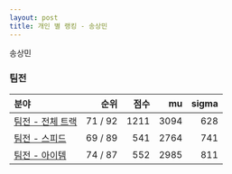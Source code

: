 ```yaml
---
layout: post
title: 개인 별 랭킹 - 송상민
---
```


송상민


### 팀전

| 분야 | 순위 | 점수 | mu | sigma |
|:---|---:|---:|---:|---:|
| [팀전 - 전체 트랙](../team-full) | 71 / 92 | 1211 | 3094 | 628 |
| [팀전 - 스피드](../team-speed) | 69 / 89 | 541 | 2764 | 741 |
| [팀전 - 아이템](../team-item) | 74 / 87 | 552 | 2985 | 811 |
